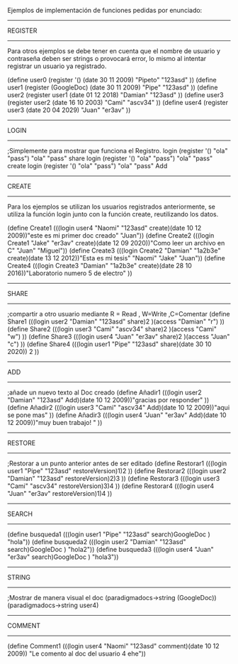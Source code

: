 Ejemplos de implementación de funciones pedidas por enunciado:
*******************************************************************
REGISTER
*******************************************************************
Para otros ejemplos se debe tener en cuenta que el nombre de usuario y contraseña
deben ser strings o provocará error, lo mismo al intentar registrar un usuario
ya registrado.

(define user0 (register '() (date 30 11 2009) "Pipeto" "123asd" ))
(define user1 (register (GoogleDoc) (date 30 11 2009) "Pipe" "123asd" ))
(define user2 (register user1 (date 01 12 2018) "Damian" "123asd" ))
(define user3 (register user2 (date 16 10 2003) "Cami" "ascv34" ))
(define user4 (register user3 (date 20 04 2029) "Juan" "er3av" ))
******************************************************************
LOGIN
*******************************************************************
;Simplemente para mostrar que funciona el Registro.
login (register '()  "ola" "pass") "ola" "pass" share
login (register '()  "ola" "pass") "ola" "pass" create
login (register '()  "ola" "pass") "ola" "pass" Add

*******************************************************************
CREATE
*******************************************************************
Para los ejemplos se utilizan los usuarios registrados anteriormente, se utiliza la función login junto con la función create,
reutilizando los datos.

(define Create1 (((login user4 "Naomi" "123asd" create)(date 10 12 2009))"este es mi primer doc creado"  "Juan"))
(define Create2 (((login Create1 "Jake" "er3av" create)(date 12 09 2020))"Como leer un archivo en C" "Juan" "Miguel"))
(define Create3 (((login Create2 "Damian" "1a2b3e" create)(date 13 12 2012))"Esta es mi tesis" "Naomi" "Jake" "Juan"))
(define Create4 (((login Create3 "Damian" "1a2b3e" create)(date 28 10 2016))"Laboratorio numero 5 de electro" ))

********************************************************************
SHARE
******************************************************************
;compartir a otro usuario mediante R = Read , W=Write ,C=Comentar
(define Share1 (((login user2 "Damian" "123asd" share)2 )(access "Damian" "r") ))
(define Share2 (((login user3 "Cami" "ascv34" share)2 )(access "Cami" "w") ))
(define Share3 (((login user4 "Juan" "er3av"  share)2 )(access "Juan" "c") ))
(define Share4 (((login user1 "Pipe" "123asd" share)(date 30 10 2020)) 2 ))
**************************************************************************
ADD
**************************************************************************
;añade un nuevo texto al Doc creado
(define Añadir1 (((login user2 "Damian" "123asd" Add)(date 10 12 2009))"gracias por responder" ))
(define Añadir2 (((login user3 "Cami" "ascv34" Add)(date 10 12 2009))"aqui se pone mas" ))
(define Añadir3 (((login user4 "Juan" "er3av" Add)(date 10 12 2009))"muy buen trabajo! " ))
****************************************************************************
RESTORE
****************************************************************************
;Restorar a un punto anterior antes de ser editado
(define Restorar1 (((login user1 "Pipe" "123asd" restoreVersion)1)2 ))
(define Restorar2 (((login user2 "Damian" "123asd" restoreVersion)2)3 ))
(define Restorar3 (((login user3 "Cami" "ascv34" restoreVersion)3)4 ))
(define Restorar4 (((login user4 "Juan" "er3av" restoreVersion)1)4 ))
****************************************************************************
SEARCH
****************************************************************************
(define busqueda1 (((login user1 "Pipe" "123asd" search)GoogleDoc ) "hola"))
(define busqueda2 (((login user2 "Damian" "123asd" search)GoogleDoc ) "hola2"))
(define busqueda3 (((login user4 "Juan" "er3av" search)GoogleDoc ) "hola3"))
****************************************************************************
STRING
****************************************************************************
;Mostrar de manera visual el doc
(paradigmadocs->string (GoogleDoc))
(paradigmadocs->string user4)
****************************************************************************
COMMENT
****************************************************************************
(define Comment1 (((login user4 "Naomi" "123asd" comment)(date 10 12 2009)) "Le comento al doc del usuario 4 ehe"))


